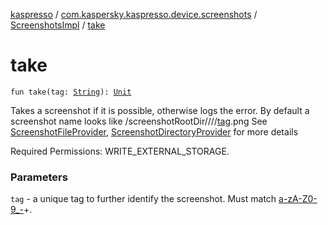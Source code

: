 [kaspresso](../../index.md) / [com.kaspersky.kaspresso.device.screenshots](../index.md) / [ScreenshotsImpl](index.md) / [take](./take.md)

# take

`fun take(tag: `[`String`](https://kotlinlang.org/api/latest/jvm/stdlib/kotlin/-string/index.html)`): `[`Unit`](https://kotlinlang.org/api/latest/jvm/stdlib/kotlin/-unit/index.html)

Takes a screenshot if it is possible, otherwise logs the error.
By default a screenshot name looks like /screenshotRootDir////[tag](take.md#com.kaspersky.kaspresso.device.screenshots.ScreenshotsImpl$take(kotlin.String)/tag).png
See [ScreenshotFileProvider](#), [ScreenshotDirectoryProvider](../../com.kaspersky.kaspresso.device.screenshots.screenshotfiles/-screenshot-directory-provider/index.md) for more details

Required Permissions: WRITE_EXTERNAL_STORAGE.

### Parameters

`tag` - a unique tag to further identify the screenshot. Must match [a-zA-Z0-9_-](#)+.